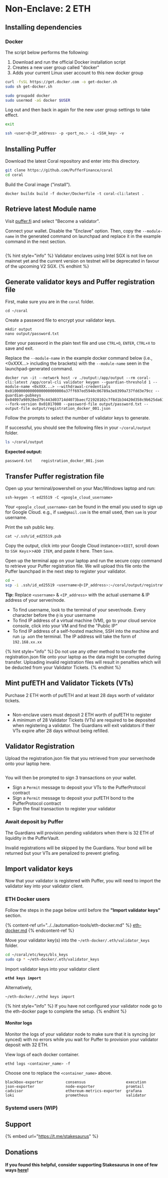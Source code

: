 # Non-Enclave: 2 ETH

## Installing dependencies

### Docker

The script below performs the following:

1. Download and run the official Docker installation script
2. Creates a new user group called "docker"
3. Adds your current Linux user account to this new docker group

```sh
curl -fsSL https://get.docker.com -o get-docker.sh
sudo sh get-docker.sh

sudo groupadd docker
sudo usermod -aG docker $USER
```

Log out and then back in again for the new user group settings to take effect.

```sh
exit
```

```sh
ssh <user>@<IP_address> -p <port_no.> -i <SSH_key> -v
```

## Installing Puffer

Download the latest Coral repository and enter into this directory.

```sh
git clone https://github.com/PufferFinance/coral
cd coral
```

Build the Coral image ("install").

```
docker buildx build -f docker/Dockerfile -t coral-cli:latest .
```

## Retrieve latest Module name

Visit [puffer.fi](https://www.puffer.fi/) and select "Become a validator".

Connect your wallet. Disable the "Enclave" option. Then, copy the `--module-name` in the generated command on launchpad and replace it in the example command in the next section.

<figure><img src="../../.gitbook/assets/Screenshot 2024-08-28 at 11.53.24 PM (1).png" alt=""><figcaption></figcaption></figure>

{% hint style="info" %}
Validator enclaves using Intel SGX is not live on mainnet yet and the current version on testnet will be deprecated in favour of the upcoming V2 SGX.
{% endhint %}

## Generate validator keys and Puffer registration file

First, make sure you are in the `coral` folder.

```
cd ~/coral
```

Create a password file to encrypt your validator keys.

```
mkdir output
nano output/password.txt
```

Enter your password in the plain text file and use `CTRL+O`, `ENTER`, `CTRL+X` to save and exit.

Replace the `--module-name` in the example docker command below (i.e., <0xXXX...>  including the brackets) with the `--module-name` seen in the launchpad-generated command.

```
docker run -it --network host -v ./output:/app/output --rm coral-cli:latest /app/coral-cli validator keygen --guardian-threshold 1 --module-name <0xXXX...> --withdrawal-credentials 0x010000000000000000000000a37ff697ed5940c06789a3e8399a737fdd3e79cc --guardian-pubkeys 0x04097a98928ed79c443d03714d4073baecf21928102c7f8d1b34420d358c9b625da61d237034919de8c690cf4992e098311a449e41e655ee0b270486b7bc613fa2 --fork-version 0x01017000 --password-file output/password.txt --output-file output/registration_docker_001.json
```

Follow the prompts to select the number of validator keys to generate.

If successful, you should see the following files in your `~/coral/output` folder.

```sh
ls ~/coral/output
```

**Expected output:**

```
password.txt    registration_docker_001.json
```

## Transfer Puffer registration file

Open up your terminal/powershell on your Mac/Windows laptop and run:

```
ssh-keygen -t ed25519 -C <google_cloud_username>
```

Your `<google_cloud_username>` can be found in the email you used to sign up for Google Cloud. e.g., if `sam@gmail.com` is the email used, then `sam` is your username.&#x20;

Print the ssh public key.

```
cat ~/.ssh/id_ed25519.pub
```

Copy the output, click into your Google Cloud instance>>`EDIT`, scroll down to `SSH Keys`>>`ADD ITEM`, and paste it here. Then `Save`.

Open up the terminal app on your laptop and run the secure copy command to retrieve your Puffer registration file. We will upload this file onto the Puffer launchpad in the next step to register your validator.

```sh
cd ~
scp -i .ssh/id_ed25519 <username>@<IP_address>:~/coral/output/registration_docker_001.json Downloads/registration_docker_001.json
```

**Tip:** Replace `<username>` & `<IP_address>` with the actual username & IP address of your server/node.

* To find username, look to the terminal of your sever/node. Every character before the `@` is your username
* To find IP address of a virtual machine (VM), go to your cloud service console, click into your VM and find the "Public IP"&#x20;
* To find IP address of a self-hosted machine, SSH into the machine and run `ip a`on the terminal. The IP address will take the form of `192.168.xx.xx`

{% hint style="info" %}
Do not use any other method to transfer the registration.json file onto your laptop as the data might be corrupted during transfer. Uploading invalid registration files will result in penalties which will be deducted from your Validator Tickets.
{% endhint %}

## Mint pufETH and Validator Tickets (VTs)

Purchase 2 ETH worth of pufETH and at least 28 days worth of validator tickets.

<figure><img src="../../.gitbook/assets/image (1) (1).png" alt=""><figcaption></figcaption></figure>

* Non-enclave users must deposit 2 ETH worth of pufETH to register
* A minimum of 28 Validator Tickets (VTs) are required to be deposited when registering a validator. The Guardians will exit validators if their VTs expire after 28 days without being refilled.

## Validator Registration

Upload the registration.json file that you retrieved from your server/node onto your laptop here.&#x20;

<figure><img src="../../.gitbook/assets/image (2) (1).png" alt=""><figcaption></figcaption></figure>

You will then be prompted to sign 3 transactions on your wallet.

* Sign a `Permit` message to deposit your VTs to the PufferProtocol contract
* Sign a `Permit` message to deposit your pufETH bond to the PufferProtocol contract
* Sign the final transaction to register your validator

### Await deposit by Puffer

The Guardians will provision pending validators when there is 32 ETH of liquidity in the PufferVault.

Invalid registrations will be skipped by the Guardians. Your bond will be returned but your VTs are penalized to prevent griefing.

## Import validator keys

Now that your validator is registered with Puffer, you will need to import the validator key into your validator client.

### ETH Docker users

Follow the steps in the page below until before the **"Import validator keys"** section.&#x20;

{% content-ref url="../../automation-tools/eth-docker.md" %}
[eth-docker.md](../../automation-tools/eth-docker.md)
{% endcontent-ref %}

Move your validator key(s) into the `~/eth-docker/.eth/validator_keys` folder.

```sh
cd ~/coral/etc/keys/bls_keys
sudo cp * ~/eth-docker/.eth/validator_keys
```

Import validator keys into your validator client

<pre class="language-sh"><code class="lang-sh"><strong>ethd keys import
</strong></code></pre>

Alternatively,

```sh
~/eth-docker/./ethd keys import
```

{% hint style="info" %}
If you have not configured your validator node go to the eth-docker page to complete the setup.
{% endhint %}

#### Monitor logs

Monitor the logs of your validator node to make sure that it is syncing (or synced) with no errors while you wait for Puffer to provision your validator deposit with 32 ETH.

View logs of each docker container.

```sh
ethd logs <container_name> -f
```

Choose one to replace the `<container_name>` above.

```
blackbox-exporter          consensus                  execution                  json-exporter              node-exporter              promtail
cadvisor                   ethereum-metrics-exporter  grafana                    loki                       prometheus                 validator
```

### Systemd users (WIP)

## Support

{% embed url="https://t.me/stakesaurus" %}

## Donations

#### If you found this helpful, consider supporting Stakesaurus in one of few ways [here](https://dvt-homestaker.stakesaurus.com/#if-you-found-this-helpful-consider-supporting-stakesaurus-in-one-of-two-ways-below)!
